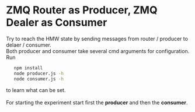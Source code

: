 # ZMQ Router as Producer, ZMQ Dealer as Consumer

Try to reach the HMW state by sending messages from router / producer to delaer / consumer.<br/>
Both producer and consumer take several cmd arguments for configuration.<br/>
Run
```sh
   npm install
   node producer.js -h
   node consumer.js -h
```
to learn what can be set.<br/>
</br>
For starting the experiment start first the **producer** and then the **consumer**.